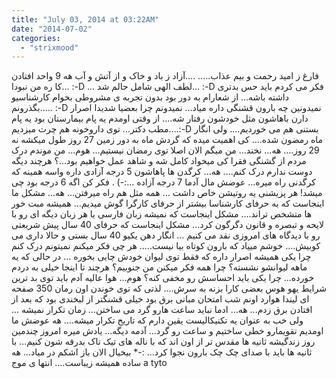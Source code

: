 ```yaml
---
title: "July 03, 2014 at 03:22AM"
date: "2014-07-02"
categories: 
  - "strixmood"
---
```


فارغ ز امید رحمت و بیم عذاب..... ....آزاد ز باد و خاک و از آتش و آب هه 9 واحد افتادن کا ره من نبودا... :-D ... لطف الهی شامل حالم شد... :-D فکر می کردم باید حس بدتری داشته باشه... از شعارام به دور بود بدون تجربه ی مشروطی بخوام کارشناسیو بگذرونم..... :-D نمیدونین چه بارون قشنگی داره میاد... نمیدونم چرا بعضیا شدیدا اصرار دارن باهاشون مثل خودشون رفتار شه.... از وقتی اومدم یه پام بیمارستان بود یه پام مطب دکتر... توی داروخونه هم چرت میزدیم....:-D بستنی هم می خوردیم.... ولی انگار ماه رمضون شده.... کی اهمیت میده که گردش ماه به دور زمین 27 روز طول میکشه نه 29 روز.... هه... نخند... من میگم الان اصلا توی رمضان نیستیم... هوم... من موندم درک مردم از گشنگی فقرا کی میخواد کامل شه و شاهد عمل خواهیم بود...؟ هرچند دیگه دوست ندارم درک کنم.... هه... کرگدن ها پاهاشون 5 درجه آزادی داره واسه همینه که کرگدنی راه میره... عوضش مال آدما 7 درجه آزاده ...:-) . فکر کن اگه 6 درجه بود چی میشد! هر پزیشنی یه روتیشن خاص داشت ... همه مثل هم راه میرفتن... هه... مشکل ما اینجاست که به حرفای کارشناسا بیشتر از حرفای کارگرا گوش میدیم... همیشه مبت خور ها متشخص تراند.... مشکل اینجاست که نمیشه زبان فارسی یا هر زبان دیگه ای رو با لایحه و تبصره و قانون دگرگون کرد... مشکل اینجاست که حرفای 40 سال پیش شریعتی رو با دیدگاه های امروزی نقد می کنیم ... انگار دهن یکیو 40 سال بستی و حالا داری می کوبیش.... خوشم مییاد که بارون کوتاه بیا نیست..... هر چی فکر میکنم نمیتونم درک کنم چرا یکی همیشه اصرار داره که فقط توی لیوان خودش چایی بخوره ... در حالی که یه ماهه لیوانشو نشسته؟ چرا همه فکر میکنن من جنوبیم؟ هرچند تا اینجا خیلی به دردم خورده... چرا یکی باید احساسش رو مخفی کنه؟ هوم... هوا عالیه آدم باید توی بد ترین شرایط یهو هوس بعضی کارا بزنه به سرش.... لذتی که توی خوندن اون رمان 350 صفحه ای لیندا هوارد اونم شب امتحان مبانی برق بود خیلی قشنگتر از لبخندی بود که بعد از افتادن برق زدم... هه... ادما نباید ساعت هارو گرد می ساختن... زمان تکرار نمیشه ... ولی خب به عنوان یه تکنیکالیست یقین دارم که تاریخ تکرار میشه.... هه عوضش ما اومدیم تقویمارو خطی ساختیم و ساعت رو گرد... آدمه دیگه... یادش میره امروز چندمین روز زندگیشه ثانیه ها مقدس تر از اون اند که با ناله های تیک تاک بدرقه شون کنیم... با ثانیه ها باید با صدای چک چک بارون نجوا کرد... :-\* بیخیال الان باز اشکم در میاد... هه ساده همیشه زیباست.... انتها ی موج a tyto
